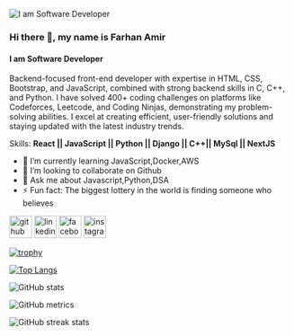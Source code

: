 ![I am Software Developer](https://scontent.fdac24-3.fna.fbcdn.net/v/t39.30808-6/442506475_3775140576140691_8732769699382004268_n.jpg?stp=dst-jpg_s960x960&_nc_cat=106&ccb=1-7&_nc_sid=cc71e4&_nc_eui2=AeEAiudfL9-6wZvEFvJHBqot1VgF6JhjihrVWAXomGOKGhfd2erZ4araHURnxYrKonb_gpHEF_3ZiLuiBMLRHnjK&_nc_ohc=2ZuneY8GPJUQ7kNvgHAFhuw&_nc_ht=scontent.fdac24-3.fna&oh=00_AYDJlRiBl-8h9TIBYZ5-b2NpRrnsAYoqXPnHukioyZhTTQ&oe=667FFA9C)

### Hi there 👋, my name is Farhan Amir
#### I am Software Developer
Backend-focused front-end developer with expertise in HTML, CSS, Bootstrap, and JavaScript, combined with strong backend skills in C, C++, and Python. I have solved 400+ coding challenges on platforms like Codeforces, Leetcode, and Coding Ninjas, demonstrating my problem-solving abilities. I excel at creating efficient, user-friendly solutions and staying updated with the latest industry trends.

Skills:  **React || JavaScript || Python || Django || C++|| MySql || NextJS**

- 🌱 I’m currently learning JavaScript,Docker,AWS 
- 👯 I’m looking to collaborate on Github 
- 💬 Ask me about Javascript,Python,DSA 
- ⚡ Fun fact: The biggest lottery in the world is finding someone who believes 


[<img src='https://cdn.jsdelivr.net/npm/simple-icons@3.0.1/icons/github.svg' alt='github' height='40'>](https://github.com/FarhanAmir306)  [<img src='https://cdn.jsdelivr.net/npm/simple-icons@3.0.1/icons/linkedin.svg' alt='linkedin' height='40'>](https://www.linkedin.com/in/https://www.linkedin.com/in/farhan-amir-20086a2b2//)  [<img src='https://cdn.jsdelivr.net/npm/simple-icons@3.0.1/icons/facebook.svg' alt='facebook' height='40'>](https://www.facebook.com/https://www.facebook.com/md.mdsuzon.5)  [<img src='https://cdn.jsdelivr.net/npm/simple-icons@3.0.1/icons/instagram.svg' alt='instagram' height='40'>](https://www.instagram.com/https://www.instagram.com/farhan_amir_sujon/?igsh=YzljYTk1ODg3Zg%3D%3D&fbclid=IwZXh0bgNhZW0CMTAAAR0umSMY5mCHaqewmqtRKpbKSsFU9E45_TlxYwhdiYERMhEgUutEFaWwfjU_aem_p5dNEsDPPhL2DPrsZscVKg/)  

[![trophy](https://github-profile-trophy.vercel.app/?username=FarhanAmir306)](https://github.com/ryo-ma/github-profile-trophy)

[![Top Langs](https://github-readme-stats.vercel.app/api/top-langs/?username=FarhanAmir306)](https://github.com/anuraghazra/github-readme-stats)

![GitHub stats](https://github-readme-stats.vercel.app/api?username=FarhanAmir306&show_icons=true&count_private=true)  

![GitHub metrics](https://metrics.lecoq.io/FarhanAmir306)  

![GitHub streak stats](https://streak-stats.demolab.com/?user=FarhanAmir306)  

